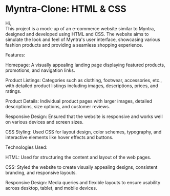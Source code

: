 # Myntra-Clone: HTML & CSS

Hi,
<br>
This project is a mock-up of an e-commerce website similar to Myntra,
designed and developed using HTML and CSS. The website aims to simulate 
the look and feel of Myntra's user interface, showcasing various fashion 
products and providing a seamless shopping experience.

Features:

Homepage: A visually appealing landing page displaying featured products, promotions, and navigation links.

Product Listings: Categories such as clothing, footwear, accessories, etc., with detailed product listings including images, 
descriptions, prices, and ratings.

Product Details: Individual product pages with larger images, detailed descriptions, size options, and customer reviews.

Responsive Design: Ensured that the website is responsive and works well on various devices and screen sizes.

CSS Styling: Used CSS for layout design, color schemes, typography, and interactive elements like hover effects and buttons.

Technologies Used:

HTML: Used for structuring the content and layout of the web pages.

CSS: Styled the website to create visually appealing designs, consistent branding, and responsive layouts.

Responsive Design: Media queries and flexible layouts to ensure usability across desktop, tablet, and mobile devices.

